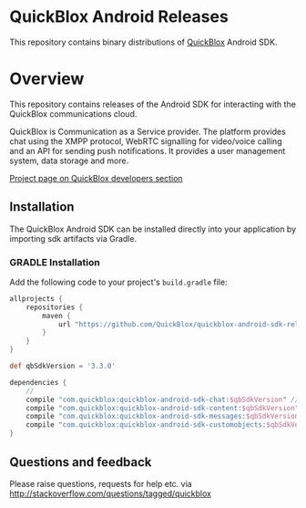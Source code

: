 # QuickBlox Android Releases
This repository contains binary distributions of [QuickBlox](https://quickblox.com) Android SDK.

# Overview
This repository contains releases of the Android SDK for interacting with the QuickBlox communications cloud.

QuickBlox  is Communication as a Service provider. The platform provides chat using the XMPP protocol, WebRTC signalling for video/voice calling and an API for sending push notifications. It provides a user management system, data storage and more. 

[Project page on QuickBlox developers section](http://quickblox.com/developers/Android)

## Installation

The QuickBlox Android SDK can be installed directly into your application by importing sdk artifacts via Gradle.

### GRADLE Installation
Add the following code to your project's `build.gradle` file:

```groovy
allprojects {
    repositories {
        maven {
            url "https://github.com/QuickBlox/quickblox-android-sdk-releases/raw/master/"
        }
    }
}

def qbSdkVersion = '3.3.0'

dependencies {
    //
    сompile "com.quickblox:quickblox-android-sdk-chat:$qbSdkVersion" //include only necessary module dependency, all transitive modules will be included automatically
    сompile "com.quickblox:quickblox-android-sdk-content:$qbSdkVersion"
    сompile "com.quickblox:quickblox-android-sdk-messages:$qbSdkVersion"
    сompile "com.quickblox:quickblox-android-sdk-customobjects:$qbSdkVersion"
}
```

## Questions and feedback

Please raise questions, requests for help etc. via http://stackoverflow.com/questions/tagged/quickblox
